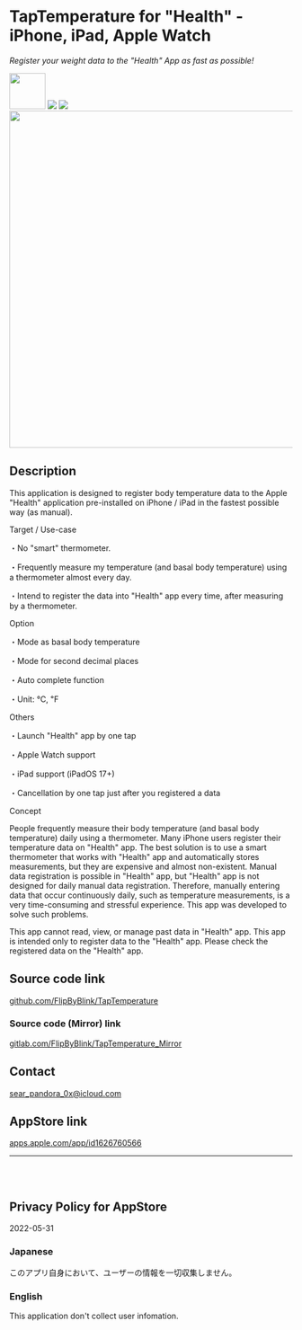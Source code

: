 TapTemperature for "Health" - iPhone, iPad, Apple Watch
=======================================================
_Register your weight data to the "Health" App as fast as possible!_

<img src="iOS/🧰SupportingFiles/Assets.xcassets/RoundedIcon.imageset/RoundedIcon.png" width="64">

<img src="iOS/🧰SupportingFiles/Assets.xcassets/AD/apple_health_badge.imageset/apple_health_badge.svg">

<a href="https://apps.apple.com/app/id1626760566" target="blank">
    <img src="https://developer.apple.com/assets/elements/badges/download-on-the-app-store.svg">
</a>

<img src="iOS/🧰SupportingFiles/Assets.xcassets/ConceptImage.imageset/ConceptImage.png" width="600">


Description
------------
This application is designed to register body temperature data to the Apple "Health" application pre-installed on iPhone / iPad in the fastest possible way (as manual).


Target / Use-case

・No "smart" thermometer.

・Frequently measure my temperature (and basal body temperature) using a thermometer almost every day.

・Intend to register the data into "Health" app every time, after measuring by a thermometer.


Option

・Mode as basal body temperature

・Mode for second decimal places

・Auto complete function

・Unit: ℃, ℉


Others

・Launch "Health" app by one tap

・Apple Watch support

・iPad support (iPadOS 17+)

・Cancellation by one tap just after you registered a data


Concept

People frequently measure their body temperature (and basal body temperature) daily using a thermometer. Many iPhone users register their temperature data on "Health" app. The best solution is to use a smart thermometer that works with "Health" app and automatically stores measurements, but they are expensive and almost non-existent. Manual data registration is possible in "Health" app, but "Health" app is not designed for daily manual data registration. Therefore, manually entering data that occur continuously daily, such as temperature measurements, is a very time-consuming and stressful experience. This app was developed to solve such problems.

This app cannot read, view, or manage past data in "Health" app. This app is intended only to register data to the "Health" app. Please check the registered data on the "Health" app.


Source code link
-----------------
[github.com/FlipByBlink/TapTemperature](https://github.com/FlipByBlink/TapTemperature)

### Source code (Mirror) link

[gitlab.com/FlipByBlink/TapTemperature_Mirror](https://gitlab.com/FlipByBlink/TapTemperature_Mirror)


Contact
--------
sear_pandora_0x@icloud.com


AppStore link
--------------
[apps.apple.com/app/id1626760566](https://apps.apple.com/app/id1626760566)

<!-- URL "Support page for AppStore" -->
<!-- https://flipbyblink.github.io/TapTemperature/ -->
<!-- URL "Privacy Policy for AppStore" -->
<!-- https://flipbyblink.github.io/TapTemperature/#privacy-policy-for-appstore -->

* * *

<br>
<br>

Privacy Policy for AppStore
----------------------------
2022-05-31

### Japanese
このアプリ自身において、ユーザーの情報を一切収集しません。

### English
This application don't collect user infomation.

<br>
<br>
